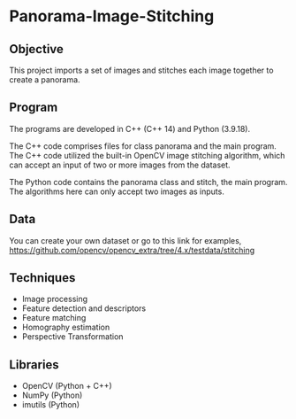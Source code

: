 # Panorama-Image-Stitching

## Objective

This project imports a set of images and stitches each image together to create a panorama.  

## Program

The programs are developed in C++ (C++ 14) and Python (3.9.18).

The C++ code comprises files for class panorama and the main program. The C++ code utilized the built-in OpenCV image stitching algorithm, which can accept an input of two or more images from the dataset. 

The Python code contains the panorama class and stitch, the main program. The algorithms here can only accept two images as inputs. 

## Data

You can create your own dataset or go to this link for examples, https://github.com/opencv/opencv_extra/tree/4.x/testdata/stitching

## Techniques

   - Image processing
   - Feature detection and descriptors 
   - Feature matching
   - Homography estimation
   - Perspective Transformation

## Libraries
  
   - OpenCV (Python + C++)
   - NumPy (Python)
   - imutils (Python)


